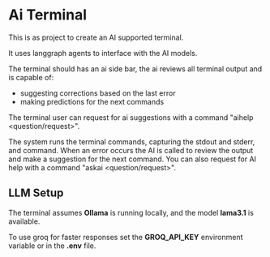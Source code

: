 # Ai Terminal

This is as project to create an AI supported terminal.

It uses langgraph agents to interface with the AI models.

The terminal should has an ai side bar, the ai reviews all terminal output and is capable of:
* suggesting corrections based on the last error
* making predictions for the next commands

The terminal user can request for ai suggestions with a command "aihelp <question/request>". 

The system runs the terminal commands, capturing the stdout and stderr, and command.
When an error occurs the AI is called to review the output and make a suggestion for the next command.
You can also request for AI help with a command "askai <question/request>".

## LLM Setup

The terminal assumes **Ollama** is running locally, and the model **lama3.1** is available.

To use groq for faster responses set the **GROQ_API_KEY** environment variable or in the **.env** file.

 